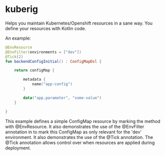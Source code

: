 # kuberig

Helps you maintain Kubernetes/Openshift resources in a sane way. You define your resources with Kotlin code.

An example:

```kotlin
@EnvResource
@EnvFilter(environments = ["dev"])
@Tick(2)
fun backendConfigInitial() : ConfigMapDsl {

    return configMap {

        metadata {
            name("app-config")
        }

        data("app.parameter", "some-value")
    }

}
```

This example defines a simple ConfigMap resource by marking the method with @EnvResource.
It also demonstrates the use of the @EnvFilter annotation in to mark this ConfigMap as only relevant for the 'dev' environment.
It also demonstrates the use of the @Tick annotation. The @Tick annotation allows control over when resources are applied during deployment.